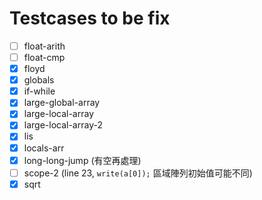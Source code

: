# Testcases to be fix

- [ ] float-arith
- [ ] float-cmp
- [X] floyd
- [X] globals
- [X] if-while
- [X] large-global-array
- [X] large-local-array
- [X] large-local-array-2
- [X] lis
- [X] locals-arr
- [X] long-long-jump (有空再處理)
- [ ] scope-2 (line 23, `write(a[0]);` 區域陣列初始值可能不同)
- [X] sqrt
